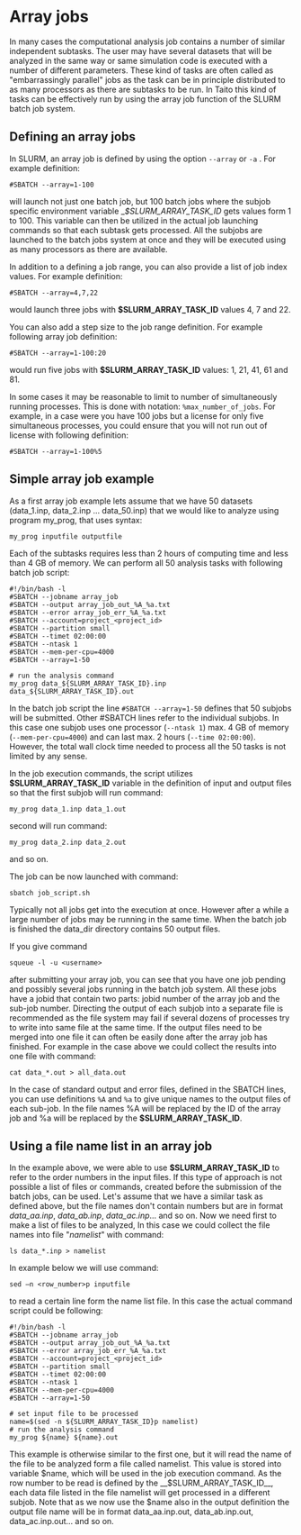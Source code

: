 # Array jobs

In many cases the computational analysis job contains a number of similar independent subtasks. The user may have several datasets that will be analyzed in the same way or same simulation code is executed with a number of different parameters. These kind of tasks are often called as "embarrassingly parallel" jobs as the task can be in principle distributed to as many processors as there are subtasks to be run. In Taito this kind of tasks can be effectively run by using the array job function of the SLURM batch job system.

## Defining an array jobs

In SLURM, an array job is defined by using the option `--array` or `-a` . For example definition:

```
#SBATCH --array=1-100
```
will launch not just one batch job, but 100 batch jobs where the subjob specific environment variable __$SLURM_ARRAY_TASK_ID_ gets values form 1 to 100. This variable can then be utilized in the actual job launching commands so that each subtask gets processed. All the subjobs are launched to the batch jobs system at once and they will be executed using as many processors as there are available.

In addition to a defining a job range, you can also provide a list of job index values. For example definition:

```
#SBATCH --array=4,7,22
```
would launch three jobs with __$SLURM_ARRAY_TASK_ID__ values 4, 7 and 22.

You can also add a step size to the job range definition. For example following array job definition:
```
#SBATCH --array=1-100:20
```
would run five jobs with __$SLURM_ARRAY_TASK_ID__ values: 1, 21, 41, 61 and 81.

In some cases it may be reasonable to limit to number of simultaneously running processes. This is done with notation: `%max_number_of_jobs`. For example, in a case were you have 100 jobs but a license for only five simultaneous processes, you could ensure that you will not run out of license with following definition:
```
#SBATCH --array=1-100%5
```
 
## Simple array job example

As a first array job example lets assume that we have 50 datasets (data_1.inp, data_2.inp … data_50.inp) that we would like to analyze using program my_prog, that uses syntax:
```
my_prog inputfile outputfile
```
Each of the subtasks requires less than 2 hours of computing time and less than 4 GB of memory. We can perform all 50 analysis tasks with following batch job script:
```
#!/bin/bash -l
#SBATCH --jobname array_job
#SBATCH --output array_job_out_%A_%a.txt
#SBATCH --error array_job_err_%A_%a.txt
#SBATCH --account=project_<project_id>
#SBATCH --partition small
#SBATCH --timet 02:00:00
#SBATCH --ntask 1
#SBATCH --mem-per-cpu=4000
#SBATCH --array=1-50

# run the analysis command
my_prog data_${SLURM_ARRAY_TASK_ID}.inp data_${SLURM_ARRAY_TASK_ID}.out
```
In the batch job script the line `#SBATCH --array=1-50` defines that 50 subjobs will be submitted. Other #SBATCH lines refer to the individual subjobs. In this case one subjob uses one processor (`--ntask 1`) max. 4 GB of memory (`--mem-per-cpu=4000`) and can last max. 2 hours (`--time 02:00:00`). However, the total wall clock time needed to process all the 50 tasks is not limited by any sense.

In the job execution commands, the script utilizes __$SLURM_ARRAY_TASK_ID__ variable in the definition of input and output files so that the first subjob will run command:
```
my_prog data_1.inp data_1.out
```
second will run command:
```
my_prog data_2.inp data_2.out
```
and so on.

The job can be now launched with command:
```
sbatch job_script.sh
```
Typically not all jobs get into the execution at once. However after a while a large number of jobs may be running in the same time. When the batch job is finished the data_dir directory contains 50 output files.

If you give command 
```
squeue -l -u <username>
```
after submitting your array job, you can see that you have one job pending and possibly several jobs running in the batch job system. All these jobs have a jobid that contain two parts: jobid number of the array job and the sub-job number. Directing the output of each subjob into a separate file is recommended as the file system may fail if several dozens of processes try to write into same file at the same time. If the output files need to be merged into one file it can often be easily done after the array job has finished. For example in the case above we could collect the results into one file with command:
```
cat data_*.out > all_data.out
```
In the case of standard output and error files, defined in the SBATCH lines,  you can use definitions `%A` and `%a` to give unique names to the output files of each sub-job. In the file names %A will be replaced by the ID of the array job and %a will be replaced by the __$SLURM_ARRAY_TASK_ID__.

## Using a file name list in an array job

In the example above, we were able to use __$SLURM_ARRAY_TASK_ID__ to refer to the order numbers in the input files. If this type of approach is not possible a list of files or commands, created before the submission of the batch jobs, can be used. Let's assume that we have a similar task as defined above, but the file names don't contain numbers but are in format _data_aa.inp_, _data_ab.inp_, _data_ac.inp_… and so on. Now we need first to make a list of files to be analyzed, In this case we could collect the file names into file "_namelist_" with command:
```
ls data_*.inp > namelist
```
In example below we will use command:
```
sed –n <row_number>p inputfile
```
to read a certain line form the name list file. In this case the actual command script could be following:
```
#!/bin/bash -l
#SBATCH --jobname array_job
#SBATCH --output array_job_out_%A_%a.txt
#SBATCH --error array_job_err_%A_%a.txt
#SBATCH --account=project_<project_id>
#SBATCH --partition small
#SBATCH --timet 02:00:00
#SBATCH --ntask 1
#SBATCH --mem-per-cpu=4000
#SBATCH --array=1-50

# set input file to be processed
name=$(sed -n ${SLURM_ARRAY_TASK_ID}p namelist)
# run the analysis command
my_prog ${name} ${name}.out
```
This example is otherwise similar to the first one, but it will read the name of the file to be analyzed form a file called namelist. This value is stored into variable $name, which will be used in the job execution command. As the row number to be read is defined by the __$SLURM_ARRAY_TASK_ID__, each data file listed in the file namelist will get processed in a different subjob. Note that as we now use the $name also in the output definition the output file name will be in format data_aa.inp.out, data_ab.inp.out, data_ac.inp.out… and so on.

 
